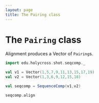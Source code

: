 ```yaml
---
layout: page
title: The Pairing class
---
```


# The `Pairing` class

Alignment produces a Vector of `Pairing`s.



```scala mdoc:silent
import edu.holycross.shot.seqcomp._

val v1 = Vector(1,5,7,9,11,13,15,17,19)
val v2 = Vector(1,3,6,9,12,15,18)

val seqcomp = SequenceComp(v1,v2)
```

```scala mdoc
seqcomp.align
```
